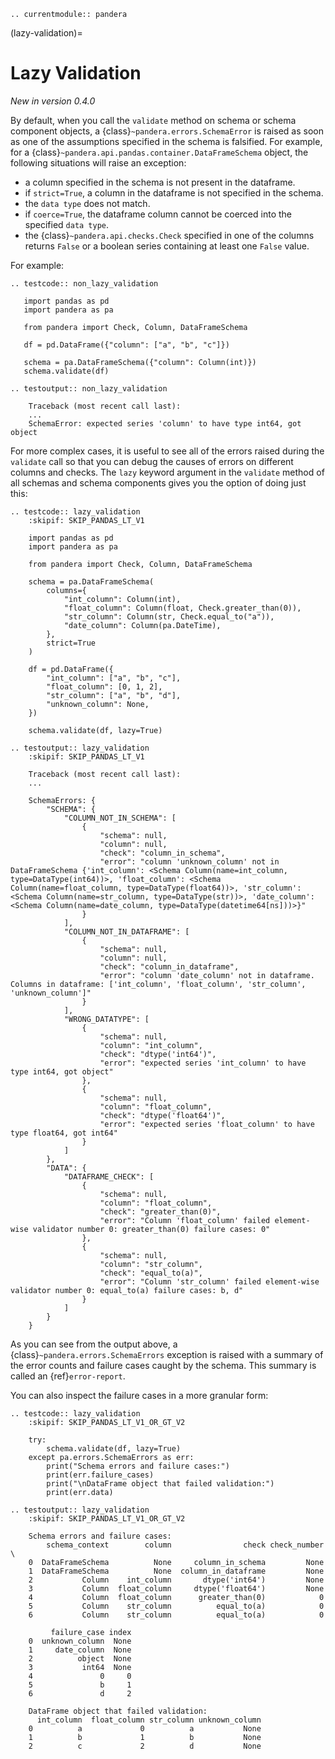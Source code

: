 ```{eval-rst}
.. currentmodule:: pandera
```

(lazy-validation)=

# Lazy Validation

*New in version 0.4.0*

By default, when you call the `validate` method on schema or schema component
objects, a {class}`~pandera.errors.SchemaError` is raised as soon as one of the
assumptions specified in the schema is falsified. For example, for a
{class}`~pandera.api.pandas.container.DataFrameSchema` object, the following situations will raise an
exception:

- a column specified in the schema is not present in the dataframe.
- if `strict=True`, a column in the dataframe is not specified in the schema.
- the `data type` does not match.
- if `coerce=True`, the dataframe column cannot be coerced into the specified
  `data type`.
- the {class}`~pandera.api.checks.Check` specified in one of the columns returns `False` or
  a boolean series containing at least one `False` value.

For example:

```{eval-rst}
.. testcode:: non_lazy_validation

   import pandas as pd
   import pandera as pa

   from pandera import Check, Column, DataFrameSchema

   df = pd.DataFrame({"column": ["a", "b", "c"]})

   schema = pa.DataFrameSchema({"column": Column(int)})
   schema.validate(df)
```

```{eval-rst}
.. testoutput:: non_lazy_validation

    Traceback (most recent call last):
    ...
    SchemaError: expected series 'column' to have type int64, got object

```

For more complex cases, it is useful to see all of the errors raised during
the `validate` call so that you can debug the causes of errors on different
columns and checks. The `lazy` keyword argument in the `validate` method
of all schemas and schema components gives you the option of doing just this:

```{eval-rst}
.. testcode:: lazy_validation
    :skipif: SKIP_PANDAS_LT_V1

    import pandas as pd
    import pandera as pa

    from pandera import Check, Column, DataFrameSchema

    schema = pa.DataFrameSchema(
        columns={
            "int_column": Column(int),
            "float_column": Column(float, Check.greater_than(0)),
            "str_column": Column(str, Check.equal_to("a")),
            "date_column": Column(pa.DateTime),
        },
        strict=True
    )

    df = pd.DataFrame({
        "int_column": ["a", "b", "c"],
        "float_column": [0, 1, 2],
        "str_column": ["a", "b", "d"],
        "unknown_column": None,
    })

    schema.validate(df, lazy=True)
```

```{eval-rst}
.. testoutput:: lazy_validation
    :skipif: SKIP_PANDAS_LT_V1

    Traceback (most recent call last):
    ...

    SchemaErrors: {
        "SCHEMA": {
            "COLUMN_NOT_IN_SCHEMA": [
                {
                    "schema": null,
                    "column": null,
                    "check": "column_in_schema",
                    "error": "column 'unknown_column' not in DataFrameSchema {'int_column': <Schema Column(name=int_column, type=DataType(int64))>, 'float_column': <Schema Column(name=float_column, type=DataType(float64))>, 'str_column': <Schema Column(name=str_column, type=DataType(str))>, 'date_column': <Schema Column(name=date_column, type=DataType(datetime64[ns]))>}"
                }
            ],
            "COLUMN_NOT_IN_DATAFRAME": [
                {
                    "schema": null,
                    "column": null,
                    "check": "column_in_dataframe",
                    "error": "column 'date_column' not in dataframe. Columns in dataframe: ['int_column', 'float_column', 'str_column', 'unknown_column']"
                }
            ],
            "WRONG_DATATYPE": [
                {
                    "schema": null,
                    "column": "int_column",
                    "check": "dtype('int64')",
                    "error": "expected series 'int_column' to have type int64, got object"
                },
                {
                    "schema": null,
                    "column": "float_column",
                    "check": "dtype('float64')",
                    "error": "expected series 'float_column' to have type float64, got int64"
                }
            ]
        },
        "DATA": {
            "DATAFRAME_CHECK": [
                {
                    "schema": null,
                    "column": "float_column",
                    "check": "greater_than(0)",
                    "error": "Column 'float_column' failed element-wise validator number 0: greater_than(0) failure cases: 0"
                },
                {
                    "schema": null,
                    "column": "str_column",
                    "check": "equal_to(a)",
                    "error": "Column 'str_column' failed element-wise validator number 0: equal_to(a) failure cases: b, d"
                }
            ]
        }
    }
```

As you can see from the output above, a {class}`~pandera.errors.SchemaErrors`
exception is raised with a summary of the error counts and failure cases
caught by the schema. This summary is called an {ref}`error-report`.

You can also inspect the failure cases in a more granular form:

```{eval-rst}
.. testcode:: lazy_validation
    :skipif: SKIP_PANDAS_LT_V1_OR_GT_V2

    try:
        schema.validate(df, lazy=True)
    except pa.errors.SchemaErrors as err:
        print("Schema errors and failure cases:")
        print(err.failure_cases)
        print("\nDataFrame object that failed validation:")
        print(err.data)
```

```{eval-rst}
.. testoutput:: lazy_validation
    :skipif: SKIP_PANDAS_LT_V1_OR_GT_V2

    Schema errors and failure cases:
        schema_context        column                check check_number  \
    0  DataFrameSchema          None     column_in_schema         None
    1  DataFrameSchema          None  column_in_dataframe         None
    2           Column    int_column       dtype('int64')         None
    3           Column  float_column     dtype('float64')         None
    4           Column  float_column      greater_than(0)            0
    5           Column    str_column          equal_to(a)            0
    6           Column    str_column          equal_to(a)            0

         failure_case index
    0  unknown_column  None
    1     date_column  None
    2          object  None
    3           int64  None
    4               0     0
    5               b     1
    6               d     2

    DataFrame object that failed validation:
      int_column  float_column str_column unknown_column
    0          a             0          a           None
    1          b             1          b           None
    2          c             2          d           None
```
